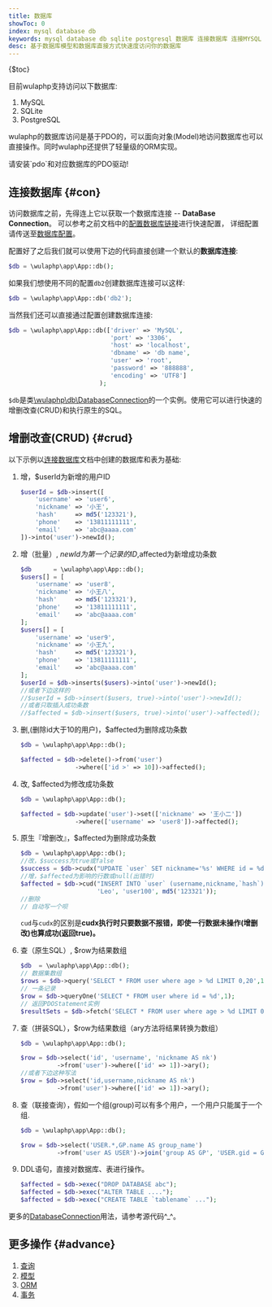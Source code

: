```yaml
---
title: 数据库
showToc: 0
index: mysql database db 
keywords: mysql database db sqlite postgresql 数据库 连接数据库 连接MYSQL 连上MYSQL 数据库驱动
desc: 基于数据库模型和数据库直接方式快速度访问你的数据库
---
```


{$toc}

目前wulaphp支持访问以下数据库:

1. MySQL
2. SQLite
3. PostgreSQL

wulaphp的数据库访问是基于PDO的，可以面向对象(Model)地访问数据库也可以直接操作。同时wulaphp还提供了轻量级的ORM实现。

<p class="tip" markdown=1>
请安装`pdo`和对应数据库的PDO驱动!
</p>

## 连接数据库 {#con}

访问数据库之前，先得连上它以获取一个数据库连接 -- **DataBase Connection**。
可以参考之前文档中的[配置数据库链接](../db.md#cfg)进行快速配置，
详细配置请传送至[数据库配置](../config/db.md)。

配置好了之后我们就可以使用下边的代码直接创建一个默认的**数据库连接**:

```php
$db = \wulaphp\app\App::db();
```

如果我们想使用不同的配置`db2`创建数据库连接可以这样:

```php
$db = \wulaphp\app\App::db('db2');
```

当然我们还可以直接通过配置创建数据库连接:

```php
$db = \wulaphp\app\App::db(['driver' => 'MySQL',
                            'port' => '3306',
                            'host' => 'localhost',
                            'dbname' => 'db name',
                            'user' => 'root',
                            'password' => '888888',
                            'encoding' => 'UTF8']
                         );
```

`$db`是类[\wulaphp\db\DatabaseConnection](https://github.com/ninggf/wulaphp/blob/master/wulaphp/db/DatabaseConnection.php)的一个实例。使用它可以进行快速的增删改查(CRUD)和执行原生的SQL。

## 增删改查(CRUD) {#crud}

以下示例以[连接数据库](../db.md)文档中创建的数据库和表为基础:

1. 增，$userId为新增的用户ID

    ```php
    $userId = $db->insert([
        'username' => 'user6',
        'nickname' => '小王',
        'hash'     => md5('123321'),
        'phone'    => '13811111111',
        'email'    => 'abc@aaaa.com'
    ])->into('user')->newId();
    ```

2. 增（批量）, $newId为第一个记录的ID,$affected为新增成功条数

    ```php
    $db      = \wulaphp\app\App::db();
    $users[] = [
        'username' => 'user8',
        'nickname' => '小王八',
        'hash'     => md5('123321'),
        'phone'    => '13811111111',
        'email'    => 'abc@aaaa.com'
    ];
    $users[] = [
        'username' => 'user9',
        'nickname' => '小王九',
        'hash'     => md5('123321'),
        'phone'    => '13811111111',
        'email'    => 'abc@aaaa.com'
    ];
    $userId = $db->inserts($users)->into('user')->newId();
    //或者下边这样的
    //$userId = $db->insert($users, true)->into('user')->newId();
    //或者只取插入成功条数
    //$affected = $db->insert($users, true)->into('user')->affected();
    ```

3. 删,(删除id大于10的用户)，$affected为删除成功条数

    ```php
    $db = \wulaphp\app\App::db();

    $affected = $db->delete()->from('user')
                   ->where(['id >' => 10])->affected();
    ```

4. 改, $affected为修改成功条数

    ```php
    $db = \wulaphp\app\App::db();

    $affected = $db->update('user')->set(['nickname' => '王小二'])
                   ->where(['username' => 'user8'])->affected();
    ```

5. 原生『增删改』，$affected为删除成功条数

    ```php
    $db = \wulaphp\app\App::db();
    //改，$success为true或false
    $success = $db->cudx("UPDATE `user` SET nickname='%s' WHERE id = %d", 'Leo', 1);
    //增，$affected为影响的行数或null(出错时)
    $affected = $db->cud("INSERT INTO `user` (username,nickname,`hash`) VALUES ('%s','%s','%s')",
                         'Leo', 'user100', md5('123321'));
    //删除
    // 自动写一个呗
    ```

    `cud`与`cudx`的区别是**cudx执行时只要数据不报错，即使一行数据未操作(增删改)也算成功(返回true)。**

6. 查（原生SQL）, $row为结果数组

    ```php
    $db  = \wulaphp\app\App::db();
    // 数据集数组
    $rows = $db->query('SELECT * FROM user where age > %d LIMIT 0,20',18);
    // 一条记录
    $row = $db->queryOne('SELECT * FROM user where id = %d',1);
    // 返回PDOStatement实例
    $resultSets = $db->fetch('SELECT * FROM user where age > %d LIMIT 0,20',18);
    ```

7. 查（拼装SQL），$row为结果数组（ary方法将结果转换为数组）

    ```php
    $db = \wulaphp\app\App::db();

    $row = $db->select('id', 'username', 'nickname AS nk')
              ->from('user')->where(['id' => 1])->ary();
    //或者下边这种写法
    $row = $db->select('id,username,nickname AS nk')
              ->from('user')->where(['id' => 1])->ary();
    ```

8. 查（联接查询），假如一个组(group)可以有多个用户，一个用户只能属于一个组.

    ```php
    $db = \wulaphp\app\App::db();

    $row = $db->select('USER.*,GP.name AS group_name')
              ->from('user AS USER')->join('group AS GP', 'USER.gid = GP.id');
    ```

9. DDL语句，直接对数据库、表进行操作。

    ```php
    $affected = $db->exec("DROP DATABASE abc");
    $affected = $db->exec("ALTER TABLE ....");
    $affected = $db->exec("CREATE TABLE `tablename` ...");
    ```

更多的[DatabaseConnection](https://github.com/ninggf/wulaphp/blob/master/wulaphp/db/DatabaseConnection.php)用法，请参考源代码^_^。

## 更多操作 {#advance}

1. [查询](query.md)
2. [模型](model.md)
3. [ORM](orm.md)
4. [事务](trans.md)
